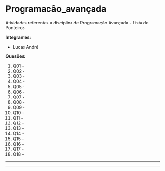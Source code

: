 # Programacão_avançada

Atividades referentes a disciplina de Programação Avançada - Lista de Ponteiros

**Integrantes:**

- Lucas André

**Quesões:**

1. Q01 -
2. Q02 -
3. Q03 -
4. Q04 -
5. Q05 -
6. Q06 -
7. Q07 -
8. Q08 -
9. Q09 -
10. Q10 -
11. Q11 -
12. Q12 -
13. Q13 -
14. Q14 -
15. Q15 -
16. Q16 -
17. Q17 -
18. Q18 -

---



---
